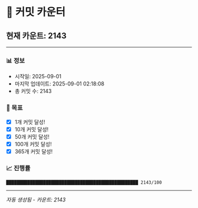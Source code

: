 # 🔢 커밋 카운터

## 현재 카운트: 2143

---

### 📊 정보
- 시작일: 2025-09-01
- 마지막 업데이트: 2025-09-01 02:18:08
- 총 커밋 수: 2143

### 🎯 목표
- [x] 1개 커밋 달성!
- [x] 10개 커밋 달성!
- [x] 50개 커밋 달성!
- [x] 100개 커밋 달성!
- [x] 365개 커밋 달성!

### 📈 진행률
```
██████████████████████████████████████████████████ 2143/100
```

---
*자동 생성됨 - 카운트: 2143*
